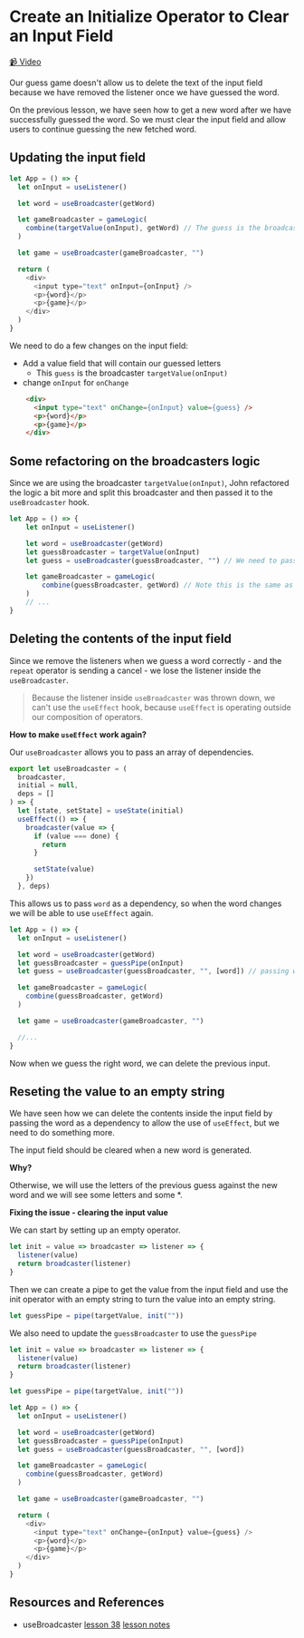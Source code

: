 # Create an Initialize Operator to Clear an Input Field

[📹 Video](https://egghead.io/lessons/egghead-create-an-initialize-operator-to-clear-an-input-field)

Our guess game doesn't allow us to delete the text of the input field because we have removed the listener once we have guessed the word.

On the previous lesson, we have seen how to get a new word after we have successfully guessed the word. So we must clear the input field and allow users to continue guessing the new fetched word.

## Updating the input field

```js
let App = () => {
  let onInput = useListener()

  let word = useBroadcaster(getWord)

  let gameBroadcaster = gameLogic(
    combine(targetValue(onInput), getWord) // The guess is the broadcaster targetValue
  )

  let game = useBroadcaster(gameBroadcaster, "")

  return (
    <div>
      <input type="text" onInput={onInput} />
      <p>{word}</p>
      <p>{game}</p>
    </div>
  )
}
```

We need to do a few changes on the input field:

- Add a value field that will contain our guessed letters
  - This `guess` is the broadcaster `targetValue(onInput)`
- change `onInput` for `onChange`

```html
    <div>
      <input type="text" onChange={onInput} value={guess} />
      <p>{word}</p>
      <p>{game}</p>
    </div>
```

## Some refactoring on the broadcasters logic

Since we are using the broadcaster `targetValue(onInput)`, John refactored the logic a bit more and split this broadcaster and then passed it to the `useBroadcaster` hook.

```js
let App = () => {
    let onInput = useListener()

    let word = useBroadcaster(getWord)
    let guessBroadcaster = targetValue(onInput)
    let guess = useBroadcaster(guessBroadcaster, "") // We need to pass an empty string to make sure the value is not null

    let gameBroadcaster = gameLogic(
        combine(guessBroadcaster, getWord) // Note this is the same as using targetValue(onInput)
    )
    // ...
}
```

## Deleting the contents of the input field

Since we remove the listeners when we guess a word correctly - and the `repeat` operator is sending a cancel - we lose the listener inside the `useBroadcaster`.

> Because the listener inside `useBroadcaster` was thrown down, we can't use the `useEffect` hook, because `useEffect` is operating outside our composition of operators.

**How to make `useEffect` work again?**

Our `useBroadcaster` allows you to pass an array of dependencies.

```js
export let useBroadcaster = (
  broadcaster,
  initial = null,
  deps = []
) => {
  let [state, setState] = useState(initial)
  useEffect(() => {
    broadcaster(value => {
      if (value === done) {
        return
      }

      setState(value)
    })
  }, deps)
```

This allows us to pass `word` as a dependency, so when the word changes we will be able to use `useEffect` again.

```js
let App = () => {
  let onInput = useListener()

  let word = useBroadcaster(getWord)
  let guessBroadcaster = guessPipe(onInput)
  let guess = useBroadcaster(guessBroadcaster, "", [word]) // passing word as dep allow us to use useEffect again

  let gameBroadcaster = gameLogic(
    combine(guessBroadcaster, getWord)
  )

  let game = useBroadcaster(gameBroadcaster, "")

  //...
}

```

Now when we guess the right word, we can delete the previous input.

## Reseting the value to an empty string

We have seen how we can delete the contents inside the input field by passing the word as a dependency to allow the use of `useEffect`, but we need to do something more.

The input field should be cleared when a new word is generated.

**Why?**

Otherwise, we will use the letters of the previous guess against the new word and we will see some letters and some *.

**Fixing the issue - clearing the input value**

We can start by setting up an empty operator.

```js
let init = value => broadcaster => listener => {
  listener(value)
  return broadcaster(listener)
} 
```

Then we can create a pipe to get the value from the input field and use the init operator with an empty string to turn the value into an empty string.

```js
let guessPipe = pipe(targetValue, init(""))
```

We also need to update the `guessBroadcaster` to use the `guessPipe`

```js
let init = value => broadcaster => listener => {
  listener(value)
  return broadcaster(listener)
}

let guessPipe = pipe(targetValue, init(""))

let App = () => {
  let onInput = useListener()

  let word = useBroadcaster(getWord)
  let guessBroadcaster = guessPipe(onInput)
  let guess = useBroadcaster(guessBroadcaster, "", [word])

  let gameBroadcaster = gameLogic(
    combine(guessBroadcaster, getWord)
  )

  let game = useBroadcaster(gameBroadcaster, "")

  return (
    <div>
      <input type="text" onChange={onInput} value={guess} />
      <p>{word}</p>
      <p>{game}</p>
    </div>
  )
}
```

## Resources and References

- useBroadcaster [lesson 38](https://egghead.io/lessons/egghead-create-a-custom-usebroadcaster-hook) [lesson notes](38-create-a-custom-usebroadcaster-hook.md)
 